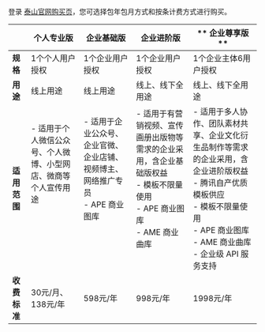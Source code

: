 
登录 [泰山官网购买页](https://buy.cloud.tencent.com/taidc)，您可选择包年包月方式和按条计费方式进行购买。


|              |  个人专业版                                                   | **企业基础版**                                                   | **企业进阶版**                                                   |** 企业尊享版 **                                                  |
| ------------ | ------------------------------------------------------------ | ------------------------------------------------------------ | ------------------------------------------------------------ | ------------------------------------------------------------ |
| **规格**     | 1个个人用户授权                                              | 1个企业用户授权                                              | 1个企业用户授权                                              | 1个企业主体6用户授权                                         |
| **用途**     | 线上用途                                                     | 线上用途                                                     | 线上、线下全用途                                             | 线上、线下全用途                                             |
| **适用范围** | - 适用于个人微信公众号、个人微博、小型网店、微商等个人宣传用途<br/><br/><br/><br/><br/><br/> | - 适用于企业公众号、企业官微、企业店铺、视频博主、网络推广专员<br>- APE 商业图库<br/><br/><br/><br/><br/> | - 适用于有营销视频、宣传画册出版物等需求的企业采用，含企业基础版权益<br>- 模板不限量使用<br/>- APE 商业图库<br/>- AME 商业曲库<br/><br/><br/> | - 适用于多人协作、团队素材共享、企业文化衍生品制作等需求的企业采用，含企业进阶版权益<br/>- 腾讯自产优质模板供应<br/>- 模板不限量使用<br/>- APE 商业图库<br/>- AME 商业曲库<br/>- 企业级 API 服务支持 |
| **收费标准** | 30元/月、138元/年                                            | 598元/年                                                     | 998元/年                                                     | 1998元/年                                                    |
